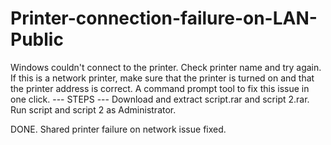 # Printer-connection-failure-on-LAN-Public
Windows couldn't connect to the printer. Check printer name and try again. If this is a network printer, make sure that the printer is turned on and that the printer address is correct. A command prompt tool to fix this issue in one click.
--- STEPS ---
Download and extract script.rar and script 2.rar.
Run script and script 2 as Administrator.

DONE.
Shared printer failure on network issue fixed.
